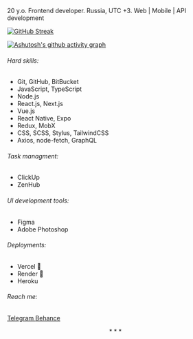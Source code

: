 20 y.o. Frontend developer. Russia, UTC +3. Web | Mobile | API development

[![GitHub Streak](https://github-readme-streak-stats.herokuapp.com?user=hschhhwwwo0o&hide_border=true&fire=FFA287&currStreakLabel=FFA287&ring=FFA287#gh-light-mode-only)](https://git.io/streak-stats#gh-light-mode-only)

[![Ashutosh's github activity graph](https://activity-graph.herokuapp.com/graph?username=hschhhwwwo0o&bg_color=ffffff&color=f6724b&line=ffa287&point=f6724b&area=true&hide_border=true)](https://github.com/ashutosh00710/github-readme-activity-graph#gh-light-mode-only)

###### Hard skills:

- Git, GitHub, BitBucket
- JavaScript, TypeScript
- Node.js
- React.js, Next.js
- Vue.js
- React Native, Expo
- Redux, MobX
- CSS, SCSS, Stylus, TailwindCSS
- Axios, node-fetch, GraphQL

###### Task managment:

- ClickUp
- ZenHub

###### UI development tools:

- Figma
- Adobe Photoshop

###### Deployments:

- Vercel 💛
- Render 💛
- Heroku 

###### Reach me:

<a href="https://t.me/hschhhwwwo0o">Telegram </a>
<a href="https://www.behance.net/hschhhwwwo0o"> Behance </a>

<p align="center">* * *</p>
